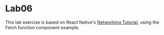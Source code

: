 # Lab06
This lab exercise is based on React Native's [Networking Tutorial](https://reactnative.dev/docs/network), using the Fetch function component example.
